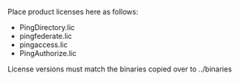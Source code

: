 Place product licenses here as follows:
- PingDirectory.lic
- pingfederate.lic
- pingaccess.lic
- PingAuthorize.lic

License versions must match the binaries copied over to ../binaries
